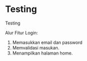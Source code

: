 # Testing
Testing

Alur Fitur Login:
1. Memasukkan email dan password
2. Memvalidasi masukan.
3. Menampilkan halaman home.
    
